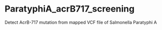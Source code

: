 # ParatyphiA_acrB717_screening
Detect AcrB-717 mutation from mapped VCF file of Salmonella Paratyphi A
